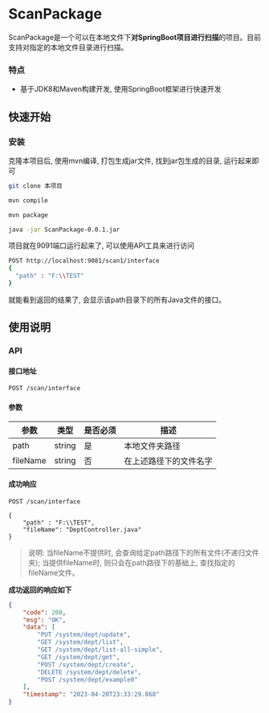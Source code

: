 # ScanPackage
ScanPackage是一个可以在本地文件下**对SpringBoot项目进行扫描**的项目。目前支持对指定的本地文件目录进行扫描。

### 特点

- 基于JDK8和Maven构建开发, 使用SpringBoot框架进行快速开发

## 快速开始

### 安装

克隆本项目后, 使用mvn编译, 打包生成jar文件, 找到jar包生成的目录, 运行起来即可

```bash
git clone 本项目

mvn compile

mvn package

java -jar ScanPackage-0.0.1.jar
```

项目就在9091端口运行起来了, 可以使用API工具来进行访问

```bash
POST http://localhost:9081/scan1/interface
{
  "path" : "F:\\TEST"
}
```

就能看到返回的结果了, 会显示该path目录下的所有Java文件的接口。


## 使用说明

### API

#### 接口地址

```http request
POST /scan/interface
```

#### 参数

| 参数       | 类型     | 是否必须 | 描述          |
|----------|--------|------|-------------|
| path     | string | 是    | 本地文件夹路径     |
| fileName | string | 否    | 在上述路径下的文件名字 |



#### 成功响应
```http request
POST /scan/interface

{
    "path" : "F:\\TEST",
    "fileName": "DeptController.java"
}

```

> 说明: 当fileName不提供时, 会查询给定path路径下的所有文件(不递归文件夹); 当提供fileName时, 则只会在path路径下的基础上, 查找指定的fileName文件。

**成功返回的响应如下**
```json
{
	"code": 200,
	"msg": "OK",
	"data": [
		"PUT /system/dept/update",
		"GET /system/dept/list",
		"GET /system/dept/list-all-simple",
		"GET /system/dept/get",
		"POST /system/dept/create",
		"DELETE /system/dept/delete",
		"POST /system/dept/example0"
	],
	"timestamp": "2023-04-20T23:33:29.868"
}
```



